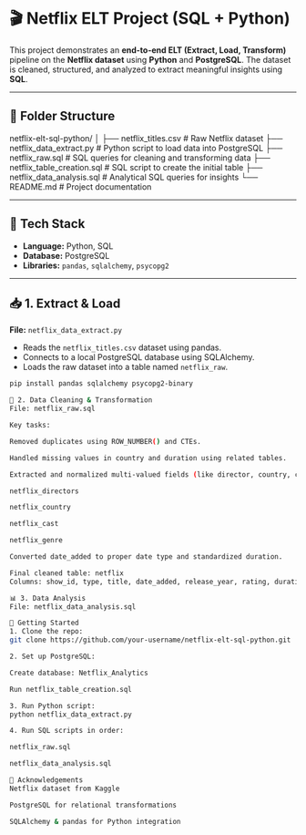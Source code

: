 # 🎬 Netflix ELT Project (SQL + Python)

This project demonstrates an **end-to-end ELT (Extract, Load, Transform)** pipeline on the **Netflix dataset** using **Python** and **PostgreSQL**. The dataset is cleaned, structured, and analyzed to extract meaningful insights using **SQL**.

---

## 📂 Folder Structure

netflix-elt-sql-python/
│
├── netflix_titles.csv # Raw Netflix dataset
├── netflix_data_extract.py # Python script to load data into PostgreSQL
├── netflix_raw.sql # SQL queries for cleaning and transforming data
├── netflix_table_creation.sql # SQL script to create the initial table
├── netflix_data_analysis.sql # Analytical SQL queries for insights
└── README.md # Project documentation

---

## 🧰 Tech Stack

- **Language:** Python, SQL
- **Database:** PostgreSQL
- **Libraries:** `pandas`, `sqlalchemy`, `psycopg2`

---

## 📥 1. Extract & Load

**File:** `netflix_data_extract.py`

- Reads the `netflix_titles.csv` dataset using pandas.
- Connects to a local PostgreSQL database using SQLAlchemy.
- Loads the raw dataset into a table named `netflix_raw`.

```bash
pip install pandas sqlalchemy psycopg2-binary

🧼 2. Data Cleaning & Transformation
File: netflix_raw.sql

Key tasks:

Removed duplicates using ROW_NUMBER() and CTEs.

Handled missing values in country and duration using related tables.

Extracted and normalized multi-valued fields (like director, country, cast, listed_in) into separate tables:

netflix_directors

netflix_country

netflix_cast

netflix_genre

Converted date_added to proper date type and standardized duration.

Final cleaned table: netflix
Columns: show_id, type, title, date_added, release_year, rating, duration, description

📊 3. Data Analysis
File: netflix_data_analysis.sql

🚀 Getting Started
1. Clone the repo:
git clone https://github.com/your-username/netflix-elt-sql-python.git

2. Set up PostgreSQL:

Create database: Netflix_Analytics

Run netflix_table_creation.sql

3. Run Python script:
python netflix_data_extract.py

4. Run SQL scripts in order:

netflix_raw.sql

netflix_data_analysis.sql

🙌 Acknowledgements
Netflix dataset from Kaggle

PostgreSQL for relational transformations

SQLAlchemy & pandas for Python integration


